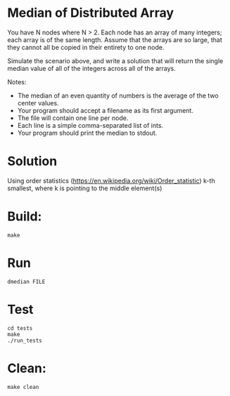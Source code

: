 # Median of Distributed Array

You have N nodes where N > 2. Each node has an array of many integers; 
each array is of the same length. Assume that the arrays are so large, 
that they cannot all be copied in their entirety to one node.

Simulate the scenario above, and write a solution that will return 
the single median value of all of the integers across all of the arrays. 

Notes:
- The median of an even quantity of numbers is the average of the two center values. 
- Your program should accept a filename as its first argument. 
- The file will contain one line per node. 
- Each line is a simple comma-separated list of ints. 
- Your program should print the median to stdout. 

# Solution 
Using order statistics (https://en.wikipedia.org/wiki/Order_statistic) 
k-th smallest, where k is pointing to the middle element(s)

# Build:
    make

# Run
    dmedian FILE

# Test
    cd tests
    make
    ./run_tests

# Clean:
    make clean
